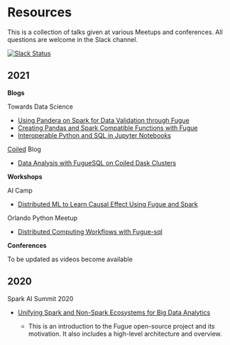 # Resources

This is a collection of talks given at various Meetups and conferences. All questions are welcome in the Slack channel.

[![Slack Status](https://img.shields.io/badge/slack-join_chat-white.svg?logo=slack&style=social)](https://join.slack.com/t/fugue-project/shared_invite/zt-jl0pcahu-KdlSOgi~fP50TZWmNxdWYQ)

## 2021

**Blogs**

Towards Data Science
* [Using Pandera on Spark for Data Validation through Fugue](https://towardsdatascience.com/using-pandera-on-spark-for-data-validation-through-fugue-72956f274793)
* [Creating Pandas and Spark Compatible Functions with Fugue](https://towardsdatascience.com/creating-pandas-and-spark-compatible-functions-with-fugue-8617c0b3d3a8)
* [Interoperable Python and SQL in Jupyter Notebooks](https://towardsdatascience.com/interoperable-python-and-sql-in-jupyter-notebooks-86245e711352)

[Coiled](https://coiled.io/) Blog
* [Data Analysis with FugueSQL on Coiled Dask Clusters](https://coiled.io/data-analysis-with-fuguesql-on-coiled-dask-clusters/)

**Workshops**

AI Camp
* [Distributed ML to Learn Causal Effect Using Fugue and Spark](https://www.youtube.com/watch?v=dafU1SZs4iw)

Orlando Python Meetup
* [Distributed Computing Workflows with Fugue-sql](https://www.youtube.com/watch?v=iROWlAVa2Kk)

**Conferences**

To be updated as videos become available

## 2020

Spark AI Summit 2020
* [Unifying Spark and Non-Spark Ecosystems for Big Data Analytics](https://www.youtube.com/watch?v=BBd4b2pMk0c)

  * This is an introduction to the Fugue open-source project and its motivation. It also includes a high-level architecture and overview.